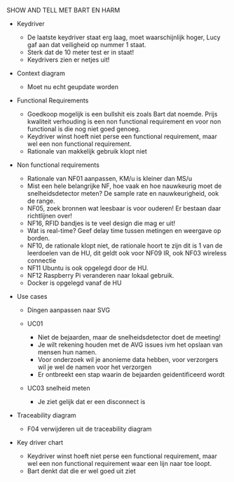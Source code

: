 SHOW AND TELL MET BART EN HARM
- Keydriver
    - De laatste keydriver staat erg laag, moet waarschijnlijk hoger, Lucy gaf aan dat veiligheid op nummer 1 staat.
    - Sterk dat de 10 meter test er in staat!
    - Keydrivers zien er netjes uit!

- Context diagram
    - Moet nu echt geupdate worden

- Functional Requirements
    - Goedkoop mogelijk is een bullshit eis zoals Bart dat noemde. Prijs kwaliteit verhouding is een non functional requirement en voor non functional is die nog niet goed genoeg.
    - Keydriver winst hoeft niet perse een functional requirement, maar wel een non functional requirement.
    - Rationale van makkelijk gebruik klopt niet

- Non functional requirements
    - Rationale van NF01 aanpassen, KM/u is kleiner dan MS/u
    - Mist een hele belangrijke NF, hoe vaak en hoe nauwkeurig moet de snelheidsdetector meten? De sample rate en nauwkeurigheid, ook de range.
    - NF05, zoek bronnen wat leesbaar is voor ouderen! Er bestaan daar richtlijnen over!
    - NF16, RFID bandjes is te veel design die mag er uit!
    - Wat is real-time? Geef delay time tussen metingen en weergave op borden.
    - NF10, de rationale klopt niet, de rationale hoort te zijn dit is 1 van de leerdoelen van de HU, dit geldt ook voor NF09 IR, ook NF03 wireless connectie
    - NF11 Ubuntu is ook opgelegd door de HU. 
    - NF12 Raspberry Pi veranderen naar lokaal gebruik.
    - Docker is opgelegd vanaf de HU

- Use cases
    - Dingen aanpassen naar SVG
    - UC01
        - Niet de bejaarden, maar de snelheidsdetector doet de meeting!
        - Je wilt rekening houden met de AVG issues ivm het opslaan van mensen hun namen.
        - Voor onderzoek wil je anonieme data hebben, voor verzorgers wil je wel de namen voor het verzorgen
        - Er ontbreekt een stap waarin de bejaarden geidentificeerd wordt
    
    - UC03 snelheid meten
        - Je ziet gelijk dat er een disconnect is
    
- Traceability diagram
    - F04 verwijderen uit de traceability diagram

- Key driver chart
    - Keydriver winst hoeft niet perse een functional requirement, maar wel een non functional requirement waar een lijn naar toe loopt.
    - Bart denkt dat die er wel goed uit ziet